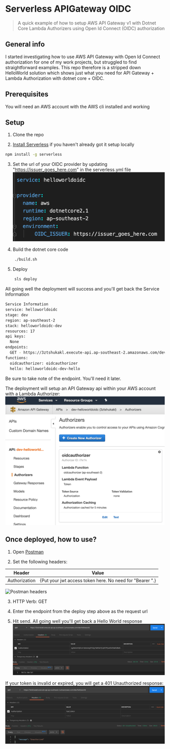 # Serverless APIGateway OIDC
> A quick example of how to setup AWS API Gateway v1 with Dotnet Core Lambda Authorizers using Open Id Connect (OIDC) authorization

## General info
I started investigating how to use AWS API Gateway with Open Id Connect authorization for one of my work projects, but struggled to find straightforward examples.
This repo therefore is a stripped down HelloWorld solution which shows just what you need for API Gateway + Lambda Authorization with dotnet core + OIDC.

## Prerequisites

You will need an AWS account with the AWS cli installed and working

## Setup

1. Clone the repo

2. [Install Serverless](https://serverless.com/framework/docs/getting-started/) if you haven't already got it setup locally
```sh
npm install -g serverless
```

3. Set the url of your OIDC provider by updating "https://issuer_goes_here.com" in the serverless.yml 
file
![Issuer Setting](docs/img/IssuerInYmlFile.png)

4. Build the dotnet core code
```sh
    ./build.sh
```

5. Deploy
```sh
    sls deploy
```
All going well the deployment will success and you'll get back the Service Information


```sh
Service Information
service: helloworldoidc
stage: dev
region: ap-southeast-2
stack: helloworldoidc-dev
resources: 17
api keys:
  None
endpoints:
  GET - https://3ztshukakl.execute-api.ap-southeast-2.amazonaws.com/dev/helloworld
functions:
  oidcauthorizer: oidcauthorizer
  hello: helloworldoidc-dev-hello
```

Be sure to take note of the endpoint. You'll need it later.

The deployment will setup an API Gateway api within your AWS account with a Lambda Authorizer:
![Postman headers](docs/img/AwsConsoleApiGatewayAuthorizer.png)

## Once deployed, how to use?

1. Open [Postman](https://www.getpostman.com/)

2. Set the following headers:

| Header  | Value |
| ------------- | ------------- |
| Authorization | {Put your jwt access token here. No need for "Bearer ".} |

![Postman headers](docs/img/PostmanSetup.png)

3. HTTP Verb: GET

4. Enter the endpoint from the deploy step above as the request url

5. Hit send. All going well you'll get back a Hello World response
![Postman headers](docs/img/ResponseSuccess.png)

If your token is invalid or expired, you will get a 401 Unauthorized response:
![Postman headers](docs/img/ResponseBadToken.png)